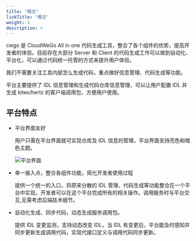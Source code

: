 ```yaml
---
title: "概览"
linkTitle: "概览"
weight: 1
description: >
---
```


cwgo 是 CloudWeGo All in one 代码生成工具，整合了各个组件的优势，提高开发者的体验。目前存在大部分 Server 和 Client
的代码生成工作可以做到自动化、平台化，可以通过代码统一托管的方式来提升用户体验。

我们不需要关注工具内部怎么生成代码，重点做好信息管理、代码生成等功能。

平台主要提供了 IDL 信息管理和生成代码仓库信息管理，可以让用户配置 IDL 并生成 kitex/hertz 的客户端调用包，方便用户使用。

## 平台特点

- 平台界面友好

  用户只需在平台界面就可实现仓库及 IDL 信息的管理，平台界面支持亮色和暗色主题。

  ![平台界面](/img/docs/cwgo_platform.png)

- 单一接入点，整合各组件功能，简化开发者使用过程

  提供一个统一的入口，将原来分散的 IDL 管理、代码生成等功能整合在一个平台中实现，开发者可以在这个平台完成所有的相关操作。调用服务时与平台交互,无需考虑后端技术细节。

- 自动化生成、同步代码，动态生成服务调用包。

  提供 IDL 变更监测，支持动态改变 IDL，当 IDL 有变更后，平台能及时感知并同步更新生成调用代码，实现代接口定义与调用代码同步更新。
